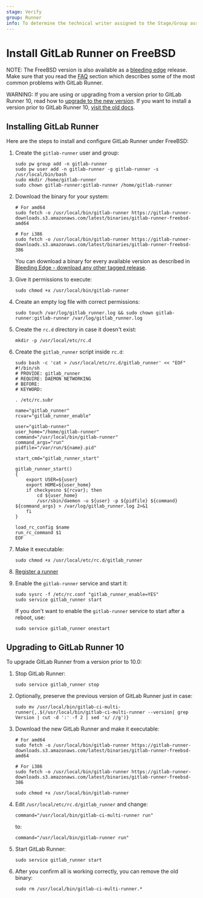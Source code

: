 ```yaml
---
stage: Verify
group: Runner
info: To determine the technical writer assigned to the Stage/Group associated with this page, see https://about.gitlab.com/handbook/engineering/ux/technical-writing/#assignments
---
```


# Install GitLab Runner on FreeBSD

NOTE:
The FreeBSD version is also available as a [bleeding edge](bleeding-edge.md)
release. Make sure that you read the [FAQ](../faq/README.md) section which
describes some of the most common problems with GitLab Runner.

WARNING:
If you are using or upgrading from a version prior to GitLab Runner 10, read how
to [upgrade to the new version](#upgrading-to-gitlab-runner-10). If you want
to install a version prior to GitLab Runner 10, [visit the old docs](old.md).

## Installing GitLab Runner

Here are the steps to install and configure GitLab Runner under FreeBSD:

1. Create the `gitlab-runner` user and group:

   ```shell
   sudo pw group add -n gitlab-runner
   sudo pw user add -n gitlab-runner -g gitlab-runner -s /usr/local/bin/bash
   sudo mkdir /home/gitlab-runner
   sudo chown gitlab-runner:gitlab-runner /home/gitlab-runner
   ```

1. Download the binary for your system:

   ```shell
   # For amd64
   sudo fetch -o /usr/local/bin/gitlab-runner https://gitlab-runner-downloads.s3.amazonaws.com/latest/binaries/gitlab-runner-freebsd-amd64

   # For i386
   sudo fetch -o /usr/local/bin/gitlab-runner https://gitlab-runner-downloads.s3.amazonaws.com/latest/binaries/gitlab-runner-freebsd-386
   ```

   You can download a binary for every available version as described in
   [Bleeding Edge - download any other tagged release](bleeding-edge.md#download-any-other-tagged-release).

1. Give it permissions to execute:

   ```shell
   sudo chmod +x /usr/local/bin/gitlab-runner
   ```

1. Create an empty log file with correct permissions:

   ```shell
   sudo touch /var/log/gitlab_runner.log && sudo chown gitlab-runner:gitlab-runner /var/log/gitlab_runner.log
   ```

1. Create the `rc.d` directory in case it doesn't exist:

   ```shell
   mkdir -p /usr/local/etc/rc.d
   ```

1. Create the `gitlab_runner` script inside `rc.d`:

   ```shell
   sudo bash -c 'cat > /usr/local/etc/rc.d/gitlab_runner' << "EOF"
   #!/bin/sh
   # PROVIDE: gitlab_runner
   # REQUIRE: DAEMON NETWORKING
   # BEFORE:
   # KEYWORD:

   . /etc/rc.subr

   name="gitlab_runner"
   rcvar="gitlab_runner_enable"

   user="gitlab-runner"
   user_home="/home/gitlab-runner"
   command="/usr/local/bin/gitlab-runner"
   command_args="run"
   pidfile="/var/run/${name}.pid"

   start_cmd="gitlab_runner_start"

   gitlab_runner_start()
   {
       export USER=${user}
       export HOME=${user_home}
       if checkyesno ${rcvar}; then
           cd ${user_home}
           /usr/sbin/daemon -u ${user} -p ${pidfile} ${command} ${command_args} > /var/log/gitlab_runner.log 2>&1
       fi
   }

   load_rc_config $name
   run_rc_command $1
   EOF
   ```

1. Make it executable:

   ```shell
   sudo chmod +x /usr/local/etc/rc.d/gitlab_runner
   ```

1. [Register a runner](../register/index.md)
1. Enable the `gitlab-runner` service and start it:

   ```shell
   sudo sysrc -f /etc/rc.conf "gitlab_runner_enable=YES"
   sudo service gitlab_runner start
   ```

   If you don't want to enable the `gitlab-runner` service to start after a
   reboot, use:

   ```shell
   sudo service gitlab_runner onestart
   ```

## Upgrading to GitLab Runner 10

To upgrade GitLab Runner from a version prior to 10.0:

1. Stop GitLab Runner:

   ```shell
   sudo service gitlab_runner stop
   ```

1. Optionally, preserve the previous version of GitLab Runner just in case:

   ```shell
   sudo mv /usr/local/bin/gitlab-ci-multi-runner{,.$(/usr/local/bin/gitlab-ci-multi-runner --version| grep Version | cut -d ':' -f 2 | sed 's/ //g')}
   ```

1. Download the new GitLab Runner and make it executable:

   ```shell
   # For amd64
   sudo fetch -o /usr/local/bin/gitlab-runner https://gitlab-runner-downloads.s3.amazonaws.com/latest/binaries/gitlab-runner-freebsd-amd64

   # For i386
   sudo fetch -o /usr/local/bin/gitlab-runner https://gitlab-runner-downloads.s3.amazonaws.com/latest/binaries/gitlab-runner-freebsd-386

   sudo chmod +x /usr/local/bin/gitlab-runner
   ```

1. Edit `/usr/local/etc/rc.d/gitlab_runner` and change:

   ```shell
   command="/usr/local/bin/gitlab-ci-multi-runner run"
   ```

   to:

   ```shell
   command="/usr/local/bin/gitlab-runner run"
   ```

1. Start GitLab Runner:

   ```shell
   sudo service gitlab_runner start
   ```

1. After you confirm all is working correctly, you can remove the old binary:

   ```shell
   sudo rm /usr/local/bin/gitlab-ci-multi-runner.*
   ```
